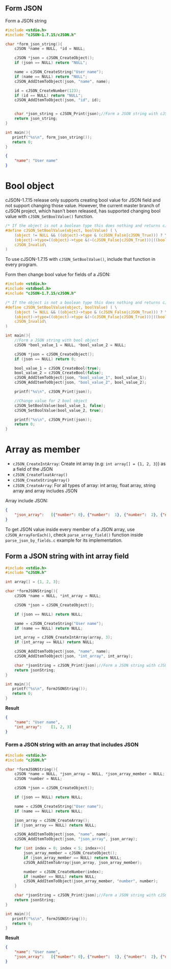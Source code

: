 ## Form JSON

Form a JSON string

```c
#include <stdio.h>
#include "cJSON-1.7.15/cJSON.h"

char *form_json_string(){
   	cJSON *name = NULL, *id = NULL;

	cJSON *json = cJSON_CreateObject();
	if (json == NULL) return "NULL";

   	name = cJSON_CreateString("User name");
   	if (name == NULL) return "NULL";
	cJSON_AddItemToObject(json, "name", name);

	id = cJSON_CreateNumber(123);
	if (id == NULL) return "NULL";
	cJSON_AddItemToObject(json, "id", id);


	char *json_string = cJSON_Print(json);//Form a JSON string with cJSON_Print()
	return json_string;
}

int main(){
   printf("%s\n", form_json_string());
   return 0;
}
```

```json
{
	"name":	"User name"
}
```

# Bool object

cJSON-1.7.15 release only supports creating bool value for JSON field and not support changing those value. However, the current master branch of cJSON project, which hasn't been released, has supported changing bool value with ``cJSON_SetBoolValue()`` function.

```c
/* If the object is not a boolean type this does nothing and returns cJSON_Invalid else it returns the new type*/
#define cJSON_SetBoolValue(object, boolValue) ( \
    (object != NULL && ((object)->type & (cJSON_False|cJSON_True))) ? \
    (object)->type=((object)->type &(~(cJSON_False|cJSON_True)))|((boolValue)?cJSON_True:cJSON_False) : \
    cJSON_Invalid\
)
```

To use cJSON-1.7.15 with ``cJSON_SetBoolValue()``, include that function in every program.

Form then change bool value for fields of a JSON:

```c
#include <stdio.h>
#include <stdbool.h>
#include "cJSON-1.7.15/cJSON.h"

/* If the object is not a boolean type this does nothing and returns cJSON_Invalid else it returns the new type*/
#define cJSON_SetBoolValue(object, boolValue) ( \
    (object != NULL && ((object)->type & (cJSON_False|cJSON_True))) ? \
    (object)->type=((object)->type &(~(cJSON_False|cJSON_True)))|((boolValue)?cJSON_True:cJSON_False) : \
    cJSON_Invalid\
)

int main(){
    //Form a JSON string with bool object
    cJSON *bool_value_1 = NULL, *bool_value_2 = NULL;

	cJSON *json = cJSON_CreateObject();
	if (json == NULL) return 0;

   	bool_value_1 = cJSON_CreateBool(true);
    bool_value_2 = cJSON_CreateBool(false);
	cJSON_AddItemToObject(json, "bool_value_1", bool_value_1);
    cJSON_AddItemToObject(json, "bool_value_2", bool_value_2);

    printf("%s\n", cJSON_Print(json));

    //Change value for 2 bool object
    cJSON_SetBoolValue(bool_value_1, false);        
    cJSON_SetBoolValue(bool_value_2, true);

    printf("%s\n", cJSON_Print(json));
    return 0;
}
```

# Array as member

* ``cJSON_CreateIntArray``: Create int array (e.g: ``int array[] = {1, 2, 3}``) as a field of the JSON
* ``cJSON_CreateFloatArray()``
* ``cJSON_CreateStringArray()``
* ``cJSON_CreateArray``: For all types of array: int array, float array, string array and array includes JSON

Array include JSON:

```json
{
	"json_array":	[{"number":	0}, {"number":	1}, {"number":	2}, {"number":	3}, {"number":	4}]
}
```

To get JSON value inside every member of a JSON array, use ``cJSON_ArrayForEach()``, check ``parse_array_field()`` function inside ``parse_json_by_fields.c`` example for its implementation.

## Form a JSON string with int array field

```c
#include <stdio.h>
#include "cJSON.h"

int array[] = {1, 2, 3};

char *formJSONString(){
	cJSON *name = NULL, *int_array = NULL;

	cJSON *json = cJSON_CreateObject();

	if (json == NULL) return NULL;

	name = cJSON_CreateString("User name");
	if (name == NULL) return NULL;

	int_array = cJSON_CreateIntArray(array, 3);
	if (int_array == NULL) return NULL;

	cJSON_AddItemToObject(json, "name", name);
	cJSON_AddItemToObject(json, "int_array", int_array);

	char *jsonString = cJSON_Print(json);//Form a JSON string with cJSON_Print()
	return jsonString;
}

int main(){
   printf("%s\n", formJSONString());
   return 0;
}
```
**Result**
```json
{
	"name":	"User name",
	"int_array":	[1, 2, 3]
}
```
### Form a JSON string with an array that includes JSON

```c
#include <stdio.h>
#include "cJSON.h"

char *formJSONString(){
	cJSON *name = NULL, *json_array = NULL, *json_array_member = NULL;
	cJSON *number = NULL;

	cJSON *json = cJSON_CreateObject();

	if (json == NULL) return NULL;

	name = cJSON_CreateString("User name");
	if (name == NULL) return NULL;

	json_array = cJSON_CreateArray();
	if (json_array == NULL) return NULL;

	cJSON_AddItemToObject(json, "name", name);
	cJSON_AddItemToObject(json, "json_array", json_array);

	for (int index = 0; index < 5; index++){
		json_array_member = cJSON_CreateObject();
		if (json_array_member == NULL) return NULL;
		cJSON_AddItemToArray(json_array, json_array_member);

		number = cJSON_CreateNumber(index);
		if (number == NULL) return NULL;
		cJSON_AddItemToObject(json_array_member, "number", number);
	}

	char *jsonString = cJSON_Print(json);//Form a JSON string with cJSON_Print()
	return jsonString;
}

int main(){
   printf("%s\n", formJSONString());
   return 0;
}
```
**Result**
```json
{
	"name":	"User name",
	"json_array":	[{"number":	0}, {"number":	1}, {"number":	2}, {"number":	3}, {"number":	4}]
}
```